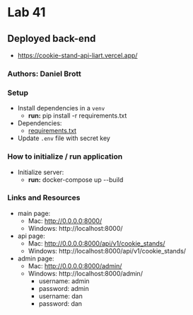 
# Lab 41

## Deployed back-end

- https://cookie-stand-api-liart.vercel.app/

### Authors: Daniel Brott


### Setup

* Install dependencies in a `venv`
  * **run:** pip install -r requirements.txt
* Dependencies:
  * [requirements.txt](requirements.txt)
* Update `.env` file with secret key


### How to initialize / run application

* Initialize server:
  * **run:** docker-compose up --build

### Links and Resources

* main page:
  * Mac: http://0.0.0.0:8000/
  * Windows: http://localhost:8000/
* api page:
  * Mac: http://0.0.0.0:8000/api/v1/cookie_stands/
  * Windows: http://localhost:8000/api/v1/cookie_stands/
* admin page:
  * Mac: http://0.0.0.0:8000/admin/
  * Windows: http://localhost:8000/admin/
    * username: admin
    * password: admin
    * username: dan
    * password: dan



